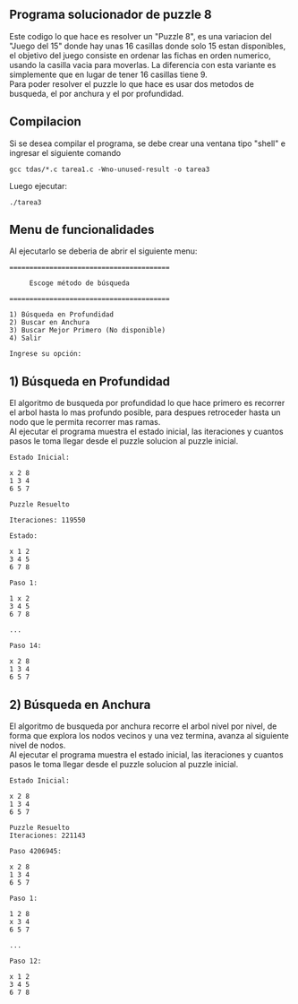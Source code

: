 ## Programa solucionador de puzzle 8
Este codigo lo que hace es resolver un "Puzzle 8", es una variacion del "Juego del 15" donde hay unas 16 casillas donde solo 15 estan disponibles, el objetivo del juego consiste en ordenar las fichas en orden numerico, usando la casilla vacia para moverlas.
La diferencia con esta variante es simplemente que en lugar de tener 16 casillas tiene 9.<br>
Para poder resolver el puzzle lo que hace es usar dos metodos de busqueda, el por anchura y el por profundidad.

## Compilacion 
Si se desea compilar el programa, se debe crear una ventana tipo "shell" e ingresar el siguiente comando
````
gcc tdas/*.c tarea1.c -Wno-unused-result -o tarea3
````

Luego ejecutar:
````
./tarea3
````

## Menu de funcionalidades
Al ejecutarlo se deberia de abrir el siguiente menu:

````
========================================

     Escoge método de búsqueda

========================================

1) Búsqueda en Profundidad
2) Buscar en Anchura
3) Buscar Mejor Primero (No disponible)
4) Salir

Ingrese su opción: 
````

## 1) Búsqueda en Profundidad
El algoritmo de busqueda por profundidad lo que hace primero es recorrer el arbol hasta lo mas profundo posible, para despues retroceder hasta un nodo que le permita recorrer mas ramas. <br>
Al ejecutar el programa muestra el estado inicial, las iteraciones y cuantos pasos le toma llegar desde el puzzle solucion al puzzle inicial.<br>
````
Estado Inicial:

x 2 8 
1 3 4 
6 5 7 

Puzzle Resuelto

Iteraciones: 119550

Estado:

x 1 2 
3 4 5 
6 7 8 

Paso 1:

1 x 2 
3 4 5 
6 7 8 

...

Paso 14:

x 2 8 
1 3 4 
6 5 7 
````
## 2) Búsqueda en Anchura

El algoritmo de busqueda por anchura recorre el arbol nivel por nivel, de forma que explora los nodos vecinos y una vez termina, avanza al siguiente nivel de nodos.<br>
Al ejecutar el programa muestra el estado inicial, las iteraciones y cuantos pasos le toma llegar desde el puzzle solucion al puzzle inicial.<br>
````
Estado Inicial:

x 2 8 
1 3 4 
6 5 7 

Puzzle Resuelto 
Iteraciones: 221143

Paso 4206945:

x 2 8 
1 3 4 
6 5 7 

Paso 1:

1 2 8 
x 3 4 
6 5 7 

...

Paso 12:

x 1 2 
3 4 5 
6 7 8 
````
